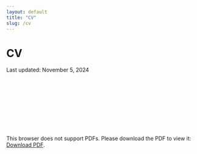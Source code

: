 ```yaml
---
layout: default
title: "CV"
slug: /cv
---
```


# CV
Last updated: November 5, 2024
<object data="{{ site.baseurl }}/20241105_CV_chloe.pdf" type="application/pdf" width="700px" height="700px">
    <embed src="{{ site.baseurl }}/20241105_CV_chloe.pdf">
        <p>This browser does not support PDFs. Please download the PDF to view it: <a href="{{ site.baseurl }}/20241105_CV_chloe.pdf">Download PDF</a>.</p>
    </embed>
</object>
